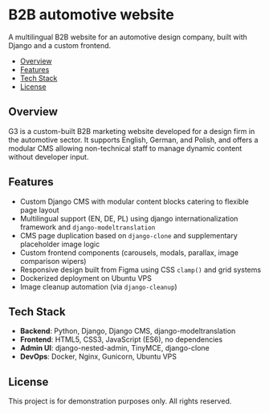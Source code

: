 # B2B automotive website

A multilingual B2B website for an automotive design company, built with Django and a custom frontend.

- [Overview](#overview)
- [Features](#features)
- [Tech Stack](#tech-stack)
- [License](#license)

## Overview

G3 is a custom-built B2B marketing website developed for a design firm in the automotive sector. It supports English, German, and Polish, and offers a modular CMS allowing non-technical staff to manage dynamic content without developer input.

## Features

- Custom Django CMS with modular content blocks catering to flexible page layout
- Multilingual support (EN, DE, PL) using django internationalization framework and `django-modeltranslation`
- CMS page duplication based on `django-clone` and supplementary placeholder image logic
- Custom frontend components (carousels, modals, parallax, image comparison wipers)
- Responsive design built from Figma using CSS `clamp()` and grid systems
- Dockerized deployment on Ubuntu VPS
- Image cleanup automation (via `django-cleanup`)

## Tech Stack

- **Backend**: Python, Django, Django CMS, django-modeltranslation
- **Frontend**: HTML5, CSS3, JavaScript (ES6), no dependencies
- **Admin UI**: django-nested-admin, TinyMCE, django-clone
- **DevOps**: Docker, Nginx, Gunicorn, Ubuntu VPS

## License

This project is for demonstration purposes only. All rights reserved.
